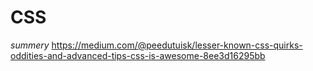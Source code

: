 # CSS
*summery*
https://medium.com/@peedutuisk/lesser-known-css-quirks-oddities-and-advanced-tips-css-is-awesome-8ee3d16295bb